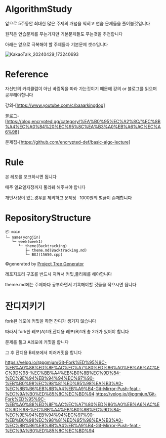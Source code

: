 # AlgorithmStudy
앞으로 5주동안 최대한 많은 주제의 개념을 익히고 연습 문제들을 풀어볼것입니다

원칙은 연습문제를 푸는거지만 기본문제들도 푸는것을 추천합니다

아래는 앞으로 극복해야 할 주제들과 기본문제 갯수입니다

![KakaoTalk_20240429_173240693](https://github.com/Brio-yj/AlgorithmStudy/assets/101401582/945f1d30-e5d1-4f67-a3aa-8409a366c848)


# Reference
자신만의 커리큘럼이 아닌 바킹독을 따라 가는것이기 때문에 강의 or 블로그를 읽으며 공부해야합니다

강의-[https://www.youtube.com/c/baaarkingdog]

블로그-[https://blog.encrypted.gg/category/%EA%B0%95%EC%A2%8C/%EC%8B%A4%EC%A0%84%20%EC%95%8C%EA%B3%A0%EB%A6%AC%EC%A6%98]

문제집-[https://github.com/encrypted-def/basic-algo-lecture]


# Rule
본 레포를 포크하시면 됩니다

매주 일요일자정까지 풀리퀘 해주셔야 합니다

개인사정이 있는경우를 제외하고 문제당 -1000원의 벌금이 존재합니다

# RepositoryStructure
```
📦 main
└─ name(yongjin)
   └─ week(week1)
      └─ theme(Backtracking)
         ├─ theme.md(Backtracking.md)
         └─ BOJ(15650.cpp)
```
©generated by [Project Tree Generator](https://woochanleee.github.io/project-tree-generator)

레포지토리 구조를 반드시 지켜서 커밋,풀리퀘를 해야합니다

theme.md에는 주제마다 공부하면서 기록해야할 것들을 적으시면 됩니다

# 잔디지키기
fork된 레포에 커밋을 하면 잔디가 생기지 않습니다

따라서 fork한 레포(A)1개,잔디용 레포(B)1개 총 2개가 있어야 합니다

문제를 풀고 A레포에 커밋을 합니다

그 후 잔디용 B레포에서 미러커밋을 합니다

https://velog.io/@pgmjun/Git-Fork%ED%95%9C-%EB%A0%88%ED%8F%AC%EC%A7%80%ED%86%A0%EB%A6%AC%EC%9D%98-%EC%BB%A4%EB%B0%8B%EC%9D%84-%EC%9E%94%EB%94%94%EC%97%90-%EB%B0%98%EC%98%81%ED%95%98%EA%B3%A0-%EC%8B%B6%EB%8B%A4%EB%A9%B4-Git-Mirror-Push-feat.-%EC%9A%B0%ED%85%8C%EC%BD%94
https://velog.io/@pgmjun/Git-Fork%ED%95%9C-%EB%A0%88%ED%8F%AC%EC%A7%80%ED%86%A0%EB%A6%AC%EC%9D%98-%EC%BB%A4%EB%B0%8B%EC%9D%84-%EC%9E%94%EB%94%94%EC%97%90-%EB%B0%98%EC%98%81%ED%95%98%EA%B3%A0-%EC%8B%B6%EB%8B%A4%EB%A9%B4-Git-Mirror-Push-feat.-%EC%9A%B0%ED%85%8C%EC%BD%94


